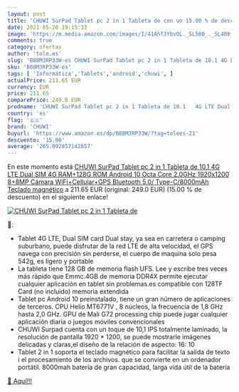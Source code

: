 ```yaml
---
layout: post
title: 'CHUWI SurPad Tablet pc 2 in 1 Tableta de con un 15.00 % de descuento'
date: 2021-05-20 19:15:33
image: 'https://m.media-amazon.com/images/I/41Ahf3YbvOL._SL500_._SL400_.jpg'
comments: true
category: ofertas
author: 'tole.es'
slug: 'B08M3RP33W-es CHUWI SurPad Tablet pc 2 in 1 Tableta de 10.1 4G LTE Dual...'
sku: 'B08M3RP33W-es'
tags: [ 'Informática','Tablets','android','chuwi', ]
actualPrice: 211.65 EUR
currency: EUR
price: 211.65
comparePrice: 249.0 EUR
prodname: 'CHUWI SurPad Tablet pc 2 in 1 Tableta de 10.1   4G LTE Dual SIM 4G RAM+128G ROM Android 10 Octa Core 2.0GHz 1920x1200 8+8MP Cámara  WiFi+Cellular+GPS Bluetooth 5.0/ Type-C/8000mAh Teclado magnético'
country: 'es'
flag: '🇪🇸'
brand: 'CHUWI'
buyurl: 'https://www.amazon.es/dp/B08M3RP33W/?tag=tolees-21'
descuento: '15.00'
average: '265.092857142857'
---
```


En este momento está [CHUWI SurPad Tablet pc 2 in 1 Tableta de 10.1   4G LTE Dual SIM 4G RAM+128G ROM Android 10 Octa Core 2.0GHz 1920x1200 8+8MP Cámara  WiFi+Cellular+GPS Bluetooth 5.0/ Type-C/8000mAh Teclado magnético](https://www.amazon.es/dp/B08M3RP33W/?tag=tolees-21) a 211.65 EUR (original: 249.0 EUR) (15.00 %  de descuento) en el siguiente enlace!

[![CHUWI SurPad Tablet pc 2 in 1 Tableta de](https://m.media-amazon.com/images/I/41Ahf3YbvOL._SL500_._SL400_.jpg)](https://www.amazon.es/dp/B08M3RP33W/?tag=tolees-21)

🔎:

- Tablet 4G LTE, Dual SIM card Dual stay, ya sea en carretera o camping suburbano, puede disfrutar de la red LTE de alta velocidad, el GPS navega con precisión sin perderse, el cuerpo de maquina solo pesa 542g, es ligero y portable
- La tableta tiene 128 GB de memoria flash UFS. Lee y escribe tres veces más rápido que Emmc.4GB de memoria DDR4X permite ejecutar cualquier aplicación en tablet sin problemas.es compatible con 128TF Card (no incluido) memoria extendida
- Tablet pc Android 10 preinstalado, tiene un gran número de aplicaciones de terceros. CPU Helio MT6771V , 8 núcleos, la frecuencia de 1,8 GHz hasta 2,0 GHz. GPU de Mali G72 processing chip puede jugar cualquier aplicación diaria o juegos móviles convencionales
- CHUWI Surpad cuenta con un toque de 10,1 IPS totalmente laminado, la resolución de pantalla 1920 * 1200, se puede mostrarle imágenes delicadas y claras,el diseño de la relación de aspecto: 16: 10
- Tablet 2 in 1 soporta el teclado magnético para facilitar la salida de texto i el procesamiento de los archivos. que se convierte en un ordenador portátil. 8000mah batería de gran capacidad, larga vida útil de la batería

[🛒 Aquí!!!](https://www.amazon.es/dp/B08M3RP33W/?tag=tolees-21)
